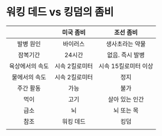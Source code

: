 # 워킹 데드 vs 킹덤의 좀비

|                 |   미국 좀비    |      조선 좀비       |
| :-------------: | :------------: | :------------------: |
|    발병 원인    |    바이러스    |   생사초라는 약물    |
|    잠복기간     |     24시간     |   없음. 즉시 발병    |
| 육상에서의 속도 | 시속 2킬로미터 | 시속 15킬로미터 이상 |
|  물에서의 속도  | 시속 2킬로미터 |         정지         |
|    주간 활동    |      가능      |         불가         |
|      먹이       |      고기      |    살아 있는 인간    |
|      급소       |       뇌       |      뇌 또는 목      |
|      참조       |   워킹 데드    |         킹덤         |
|                 |                |                      |

